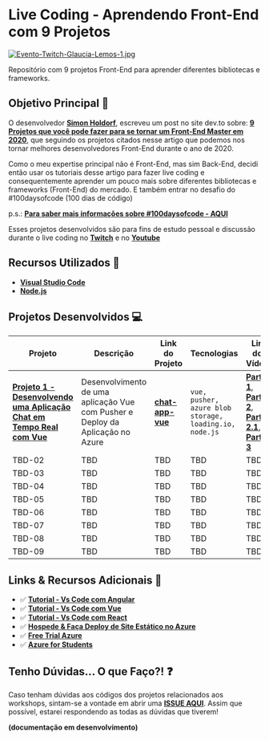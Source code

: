 # Live Coding - Aprendendo Front-End com 9 Projetos

[![Evento-Twitch-Glaucia-Lemos-1.jpg](https://i.postimg.cc/cJrnCRqR/Evento-Twitch-Glaucia-Lemos-1.jpg)](https://postimg.cc/Y4B9ymC0)

Repositório com 9 projetos Front-End para aprender diferentes bibliotecas e frameworks.

## Objetivo Principal 🎯

O desenvolvedor **[Simon Holdorf](https://twitter.com/simonholdorf)**, escreveu um post no site dev.to sobre: **[9 Projetos que você pode fazer para se tornar um Front-End Master em 2020](https://dev.to/simonholdorf/9-projects-you-can-do-to-become-a-frontend-master-in-2020-n2h?signin=true)**, que seguindo os projetos citados nesse artigo que podemos nos tornar melhores desenvolvedores Front-End durante o ano de 2020.

Como o meu expertise principal não é Front-End, mas sim Back-End, decidi então usar os tutoriais desse artigo para fazer live coding e consequentemente aprender um pouco mais sobre diferentes bibliotecas e frameworks (Front-End) do mercado. E também entrar no desafio do #100daysofcode (100 dias de código) 

p.s.: **[Para saber mais informações sobre #100daysofcode - AQUI](https://www.100daysofcode.com/)**

Esses projetos desenvolvidos são para fins de estudo pessoal e discussão durante o live coding no **[Twitch](https://www.twitch.tv/glaucia_lemos86)** e no **[Youtube](https://www.youtube.com/user/l32759)**

## Recursos Utilizados 🚀

- **[Visual Studio Code](https://code.visualstudio.com/?WT.mc_id=aprendendofrontend-github-gllemos)**
- **[Node.js](https://nodejs.org/en/)**

## Projetos Desenvolvidos 💻

| Projeto | Descrição | Link do Projeto | Tecnologias | Link dos Vídeos
|---|---|---|---|---|
| **[Projeto 1 - Desenvolvendo uma Aplicação Chat em Tempo Real com Vue](project-1/README.md)** | Desenvolvimento de uma aplicação Vue com Pusher e Deploy da Aplicação no Azure | **[chat-app-vue](project-1/README.md)** | `vue, pusher, azure blob storage, loading.io, node.js` | **[Parte 1](https://youtu.be/N4VxZ6RsIR8)**, **[Parte 2](https://youtu.be/CsGb4PfzC0c)**, **[Parte 2.1](https://youtu.be/QC8hHdZOZuQ)**, **[Parte 3](https://youtu.be/e-3RXI3SrNc)** |
| TBD-02 | TBD | TBD | TBD | TBD |
| TBD-03 | TBD | TBD | TBD | TBD |
| TBD-04 | TBD | TBD | TBD | TBD |
| TBD-05 | TBD | TBD | TBD | TBD |
| TBD-06 | TBD | TBD | TBD | TBD |
| TBD-07 | TBD | TBD | TBD | TBD |
| TBD-08 | TBD | TBD | TBD | TBD |
| TBD-09 | TBD | TBD | TBD | TBD |

## Links & Recursos Adicionais 📒

- ✅ **[Tutorial - Vs Code com Angular](https://code.visualstudio.com/docs/nodejs/angular-tutorial?wt.mc_id=aprendendofrontend-github-gllemos)**
- ✅ **[Tutorial - Vs Code com Vue](https://code.visualstudio.com/docs/nodejs/vuejs-tutorial?WT.mc_id=aprendendofrontend-github-gllemos)**
- ✅ **[Tutorial - Vs Code com React](https://code.visualstudio.com/docs/nodejs/reactjs-tutorial?WT.mc_id=aprendendofrontend-github-gllemos)**
- ✅ **[Hospede & Faça Deploy de Site Estático no Azure](https://docs.microsoft.com/azure/javascript/tutorial-vscode-static-website-node-01?WT.mc_id=aprendendofrontend-github-gllemos)**
- ✅ **[Free Trial Azure](https://azure.microsoft.com/pt-br/free/?wt.mc_id=aprendendofrontend-github-gllemos)**
- ✅ **[Azure for Students](https://azure.microsoft.com/pt-br/free/students/?WT.mc_id=aprendendofrontend-github-gllemos)**

## Tenho Dúvidas... O que Faço?! ❓

Caso tenham dúvidas aos códigos dos projetos relacionados aos workshops, sintam-se a vontade em abrir uma **[ISSUE AQUI](https://github.com/glaucia86/livecoding-frontend-projects/issues)**. Assim que possível, estarei respondendo as todas as dúvidas que tiverem!

**(documentação em desenvolvimento)**


